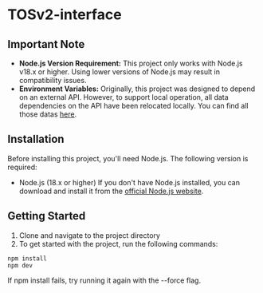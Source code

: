 # TOSv2-interface

## Important Note

- **Node.js Version Requirement:** This project only works with Node.js v18.x or higher. Using lower versions of Node.js may result in compatibility issues.
- **Environment Variables:** Originally, this project was designed to depend on an external API. However, to support local operation, all data dependencies on the API have been relocated locally. You can find all those datas [here](https://github.com/tokamak-network/tosv2-interface/blob/archiving/src/constants/db.ts).

## Installation

Before installing this project, you'll need Node.js. The following version is required:

- Node.js (18.x or higher)
  If you don't have Node.js installed, you can download and install it from the [official Node.js website](https://nodejs.org/).

## Getting Started

1. Clone and navigate to the project directory
2. To get started with the project, run the following commands:

```
npm install
npm dev
```

If npm install fails, try running it again with the --force flag.
